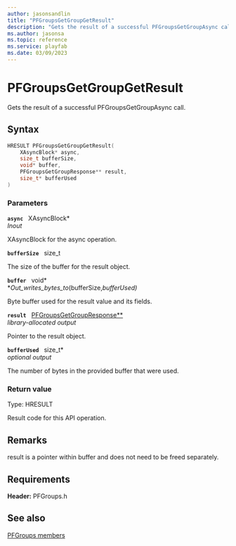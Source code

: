 ```yaml
---
author: jasonsandlin
title: "PFGroupsGetGroupGetResult"
description: "Gets the result of a successful PFGroupsGetGroupAsync call."
ms.author: jasonsa
ms.topic: reference
ms.service: playfab
ms.date: 03/09/2023
---
```


# PFGroupsGetGroupGetResult  

Gets the result of a successful PFGroupsGetGroupAsync call.  

## Syntax  
  
```cpp
HRESULT PFGroupsGetGroupGetResult(  
    XAsyncBlock* async,  
    size_t bufferSize,  
    void* buffer,  
    PFGroupsGetGroupResponse** result,  
    size_t* bufferUsed  
)  
```  
  
### Parameters  
  
**`async`** &nbsp; XAsyncBlock*  
*_Inout_*  
  
XAsyncBlock for the async operation.  
  
**`bufferSize`** &nbsp; size_t  
  
The size of the buffer for the result object.  
  
**`buffer`** &nbsp; void*  
*_Out_writes_bytes_to_(bufferSize,*bufferUsed)*  
  
Byte buffer used for the result value and its fields.  
  
**`result`** &nbsp; [PFGroupsGetGroupResponse**](../../pfgroupstypes/structs/pfgroupsgetgroupresponse.md)  
*library-allocated output*  
  
Pointer to the result object.  
  
**`bufferUsed`** &nbsp; size_t*  
*optional output*  
  
The number of bytes in the provided buffer that were used.  
  
  
### Return value
Type: HRESULT
  
Result code for this API operation.
  
## Remarks  
  
result is a pointer within buffer and does not need to be freed separately.
  
## Requirements  
  
**Header:** PFGroups.h
  
## See also  
[PFGroups members](../pfgroups_members.md)  

  
  
